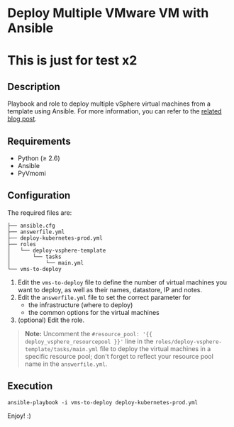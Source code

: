 # Deploy Multiple VMware VM with Ansible

# This is just for test x2

## Description

Playbook and role to deploy multiple vSphere virtual machines from a template using Ansible. For more information, you can refer to the [related blog post](https://cloudmaniac.net/deploy-multiple-vm-with-ansible-on-vsphere/).

## Requirements
* Python (≥ 2.6)
* Ansible
* PyVmomi

## Configuration
The required files are:
```
├── ansible.cfg
├── answerfile.yml
├── deploy-kubernetes-prod.yml
├── roles
│   └── deploy-vsphere-template
│       └── tasks
│           └── main.yml
└── vms-to-deploy
```

1. Edit the ```vms-to-deploy``` file to define the number of virtual machines you want to deploy, as well as their names, datastore, IP and notes.
2. Edit the ```answerfile.yml``` file to set the correct parameter for
    * the infrastructure (where to deploy)
    * the common options for the virtual machines
3. (optional) Edit the role.

> **Note:** Uncomment the `#resource_pool: '{{ deploy_vsphere_resourcepool }}'` line in the `roles/deploy-vsphere-template/tasks/main.yml` file to deploy the virtual machines in a specific resource pool; don't forget to reflect your resource pool name in the `answerfile.yml`.

## Execution

```
ansible-playbook -i vms-to-deploy deploy-kubernetes-prod.yml
```

Enjoy! :)

